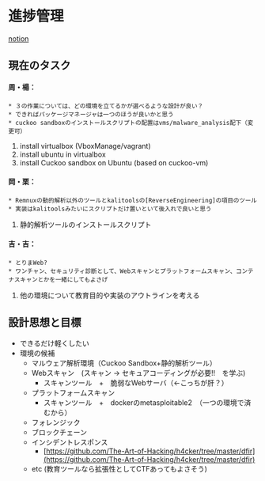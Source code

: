 # 進捗管理

[notion](https://www.notion.so/mws_2021-f471f42d28e948b6a24ac4e812556f88)

## 現在のタスク

#### 周・楊：  
```
* ３の作業については、どの環境を立てるかが選べるような設計が良い？
* できればパッケージマネージャは一つのほうが良いかと思う
* cuckoo sandboxのインストールスクリプトの配置はvms/malware_analysis配下（変更可）
```  

  1. install virtualbox (VboxManage/vagrant)
  2. install ubuntu in virtualbox
  3. install Cuckoo sandbox  on Ubuntu (based on cuckoo-vm)

#### 岡・栗：
```
* Remnuxの動的解析以外のツールとkalitoolsの[ReverseEngineering]の項目のツール
* 実装はkalitoolsみたいにスクリプトだけ置いといて後入れで良いと思う
```  

  1. 静的解析ツールのインストールスクリプト

#### 吉・吉：  
```
* とりまWeb?
* ワンチャン、セキュリティ診断として、Webスキャンとプラットフォームスキャン、コンテナスキャンとかを一緒にしてもよさげ
```

  1. 他の環境について教育目的や実装のアウトラインを考える

## 設計思想と目標

* できるだけ軽くしたい
* 環境の候補
  - マルウェア解析環境（Cuckoo Sandbox+静的解析ツール）
  - Webスキャン　(スキャン → セキュアコーディングが必要!!　を学ぶ)
      - スキャンツール　+　脆弱なWebサーバ（←こっちが肝？）
  - プラットフォームスキャン
      - スキャンツール　+　dockerのmetasploitable2　（一つの環境で済むから）
  - フォレンジック
  - ブロックチェーン
  - インシデントレスポンス
      - [https://github.com/The-Art-of-Hacking/h4cker/tree/master/dfir](https://github.com/The-Art-of-Hacking/h4cker/tree/master/dfir)
  - etc (教育ツールなら拡張性としてCTFあってもよさそう)
